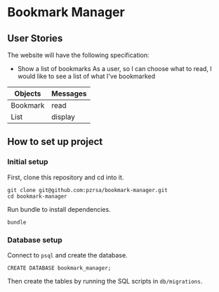 # Bookmark Manager

## User Stories

The website will have the following specification:

- Show a list of bookmarks
  As a user,
  so I can choose what to read,
  I would like to see a list of what I've bookmarked

| Objects  | Messages |
| -------- | -------- |
| Bookmark | read     |
| List     | display  |

## How to set up project

### Initial setup

First, clone this repository and cd into it.

```
git clone git@github.com:pzrsa/bookmark-manager.git
cd bookmark-manager
```

Run bundle to install dependencies.

```
bundle
```

### Database setup

Connect to `psql` and create the database.

```
CREATE DATABASE bookmark_manager;
```

Then create the tables by running the SQL scripts in `db/migrations`.
